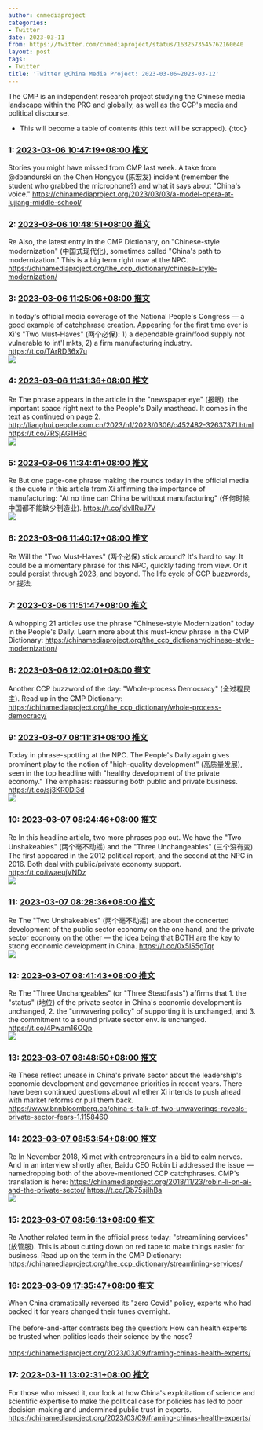 ```yaml
---
author: cnmediaproject
categories:
- Twitter
date: 2023-03-11
from: https://twitter.com/cnmediaproject/status/1632573545762160640
layout: post
tags:
- Twitter
title: 'Twitter @China Media Project: 2023-03-06~2023-03-12'
---
```


The CMP is an independent research project studying the Chinese media landscape within the PRC and globally, as well as the CCP's media and political discourse. 

* This will become a table of contents (this text will be scrapped).
{:toc}

### 1: [2023-03-06 10:47:19+08:00 推文](https://twitter.com/cnmediaproject/status/1632573545762160640)

Stories you might have missed from CMP last week. A take from @dbandurski on the Chen Hongyou (陈宏友) incident (remember the student who grabbed the microphone?) and what it says about "China's voice." https://chinamediaproject.org/2023/03/03/a-model-opera-at-lujiang-middle-school/

### 2: [2023-03-06 10:48:51+08:00 推文](https://twitter.com/cnmediaproject/status/1632573932451815424)

Re Also, the latest entry in the CMP Dictionary, on "Chinese-style modernization" (中国式现代化), sometimes called "China's path to modernization." This is a big term right now at the NPC. https://chinamediaproject.org/the_ccp_dictionary/chinese-style-modernization/

### 3: [2023-03-06 11:25:06+08:00 推文](https://twitter.com/cnmediaproject/status/1632583051774681089)

In today's official media coverage of the National People's Congress — a good example of catchphrase creation. Appearing for the first time ever is Xi's "Two Must-Haves" (两个必保): 1) a dependable grain/food supply not vulnerable to int'l mkts, 2) a firm manufacturing industry. https://t.co/TArRD36x7u<br><img style="" src="https://pbs.twimg.com/media/FqgX0tkaEAEEznt?format=jpg&amp;name=orig" referrerpolicy="no-referrer">

### 4: [2023-03-06 11:31:36+08:00 推文](https://twitter.com/cnmediaproject/status/1632584690338238465)

Re The phrase appears in the article in the "newspaper eye" (报眼), the important space right next to the People's Daily masthead. It comes in the text as continued on page 2. http://lianghui.people.com.cn/2023/n1/2023/0306/c452482-32637371.html https://t.co/7RSjAG1HBd<br><img style="" src="https://pbs.twimg.com/media/FqgbHdNacAAJO5E?format=jpg&amp;name=orig" referrerpolicy="no-referrer">

### 5: [2023-03-06 11:34:41+08:00 推文](https://twitter.com/cnmediaproject/status/1632585466976571392)

Re But one page-one phrase making the rounds today in the official media is the quote in this article from Xi affirming the importance of manufacturing: "At no time can China be without manufacturing" (任何时候中国都不能缺少制造业). https://t.co/jdvllRuJ7V<br><img style="" src="https://pbs.twimg.com/media/FqgbvLCaEAA-RnX?format=jpg&amp;name=orig" referrerpolicy="no-referrer">

### 6: [2023-03-06 11:40:17+08:00 推文](https://twitter.com/cnmediaproject/status/1632586875994263552)

Re Will the "Two Must-Haves" (两个必保) stick around? It's hard to say. It could be a momentary phrase for this NPC, quickly fading from view. Or it could persist through 2023, and beyond. The life cycle of CCP buzzwords, or 提法.

### 7: [2023-03-06 11:51:47+08:00 推文](https://twitter.com/cnmediaproject/status/1632589770055614464)

A whopping 21 articles use the phrase "Chinese-style Modernization" today in the People's Daily. Learn more about this must-know phrase in the CMP Dictionary: https://chinamediaproject.org/the_ccp_dictionary/chinese-style-modernization/

### 8: [2023-03-06 12:02:01+08:00 推文](https://twitter.com/cnmediaproject/status/1632592345320538114)

Another CCP buzzword of the day: "Whole-process Democracy" (全过程民主). Read up in the CMP Dictionary: https://chinamediaproject.org/the_ccp_dictionary/whole-process-democracy/

### 9: [2023-03-07 08:11:31+08:00 推文](https://twitter.com/cnmediaproject/status/1632896726460936192)

Today in phrase-spotting at the NPC. The People's Daily again gives prominent play to the notion of "high-quality development" (高质量发展), seen in the top headline with "healthy development of the private economy."  The emphasis: reassuring both public and private business. https://t.co/sj3KR0Dl3d<br><img style="" src="https://pbs.twimg.com/media/Fqk1rhmaUAAFUte?format=jpg&amp;name=orig" referrerpolicy="no-referrer">

### 10: [2023-03-07 08:24:46+08:00 推文](https://twitter.com/cnmediaproject/status/1632900059405901824)

Re In this headline article, two more phrases pop out. We have the "Two Unshakeables" (两个毫不动摇) and the "Three Unchangeables" (三个没有变). The first appeared in the 2012 political report, and the second at the NPC in 2016. Both deal with public/private economy support. https://t.co/iwaeujVNDz<br><img style="" src="https://pbs.twimg.com/media/Fqk3V-VaYAABvXu?format=jpg&amp;name=orig" referrerpolicy="no-referrer">

### 11: [2023-03-07 08:28:36+08:00 推文](https://twitter.com/cnmediaproject/status/1632901023995170819)

Re The "Two Unshakeables" (两个毫不动摇) are about the concerted development of the public sector economy on the one hand, and the private sector economy on the other — the idea being that BOTH are the key to strong economic development in China. https://t.co/0x5IS5gTqr<br><img style="" src="https://pbs.twimg.com/media/Fqk60OiaMAAdAkJ?format=jpg&amp;name=orig" referrerpolicy="no-referrer">

### 12: [2023-03-07 08:41:43+08:00 推文](https://twitter.com/cnmediaproject/status/1632904324392292352)

Re The "Three Unchangeables" (or "Three Steadfasts") affirms that 1. the "status" (地位) of the private sector in China's economic development is unchanged, 2. the "unwavering policy" of supporting it is unchanged, and 3. the commitment to a sound private sector env. is unchanged. https://t.co/4Pwam16OQp<br><img style="" src="https://pbs.twimg.com/media/Fqk9x8naIAAyr1M?format=jpg&amp;name=orig" referrerpolicy="no-referrer">

### 13: [2023-03-07 08:48:50+08:00 推文](https://twitter.com/cnmediaproject/status/1632906114160525312)

Re These reflect unease in China's private sector about the leadership's economic development and governance priorities in recent years. There have been continued questions about whether Xi intends to push ahead with market reforms or pull them back. https://www.bnnbloomberg.ca/china-s-talk-of-two-unwaverings-reveals-private-sector-fears-1.1158460

### 14: [2023-03-07 08:53:54+08:00 推文](https://twitter.com/cnmediaproject/status/1632907391590363136)

Re In November 2018, Xi met with entrepreneurs in a bid to calm nerves. And in an interview shortly after, Baidu CEO Robin Li addressed the issue — namedropping both of the above-mentioned CCP catchphrases. CMP's translation is here: https://chinamediaproject.org/2018/11/23/robin-li-on-ai-and-the-private-sector/ https://t.co/Db75sjIhBa<br><img style="" src="https://pbs.twimg.com/media/FqlAnD6aUAAJyuh?format=jpg&amp;name=orig" referrerpolicy="no-referrer">

### 15: [2023-03-07 08:56:13+08:00 推文](https://twitter.com/cnmediaproject/status/1632907974846066689)

Re Another related term in the official press today: "streamlining services" (放管服). This is about cutting down on red tape to make things easier for business. Read up on the term in the CMP Dictionary: https://chinamediaproject.org/the_ccp_dictionary/streamlining-services/

### 16: [2023-03-09 17:35:47+08:00 推文](https://twitter.com/cnmediaproject/status/1633763501113217026)

When China dramatically reversed its "zero Covid" policy, experts who had backed it for years changed their tunes overnight.<br><br>The before-and-after contrasts beg the question: How can health experts be trusted when politics leads their science by the nose?<br><br>https://chinamediaproject.org/2023/03/09/framing-chinas-health-experts/

### 17: [2023-03-11 13:02:31+08:00 推文](https://twitter.com/cnmediaproject/status/1634419508931874817)

For those who missed it, our look at how China's exploitation of science and scientific expertise to make the political case for policies has led to poor decision-making and undermined public trust in experts. https://chinamediaproject.org/2023/03/09/framing-chinas-health-experts/

